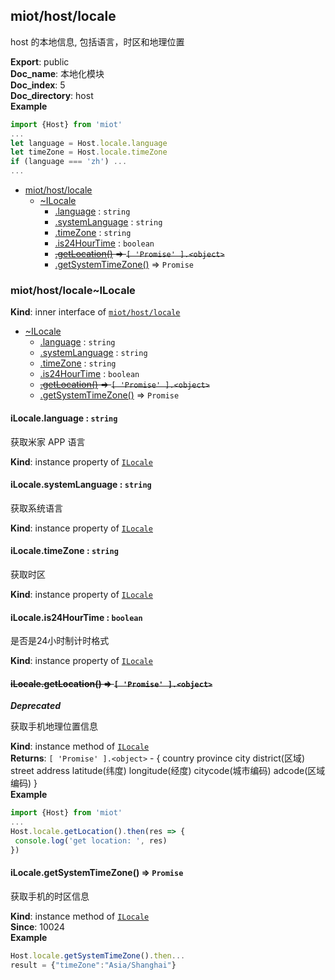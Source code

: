 <a name="module_miot/host/locale"></a>

## miot/host/locale
host 的本地信息, 包括语言，时区和地理位置

**Export**: public  
**Doc_name**: 本地化模块  
**Doc_index**: 5  
**Doc_directory**: host  
**Example**  
```js
import {Host} from 'miot'
...
let language = Host.locale.language
let timeZone = Host.locale.timeZone
if (language === 'zh') ...
...
```

* [miot/host/locale](#module_miot/host/locale)
    * [~ILocale](#module_miot/host/locale..ILocale)
        * [.language](#module_miot/host/locale..ILocale+language) : <code>string</code>
        * [.systemLanguage](#module_miot/host/locale..ILocale+systemLanguage) : <code>string</code>
        * [.timeZone](#module_miot/host/locale..ILocale+timeZone) : <code>string</code>
        * [.is24HourTime](#module_miot/host/locale..ILocale+is24HourTime) : <code>boolean</code>
        * ~~[.getLocation()](#module_miot/host/locale..ILocale+getLocation) ⇒ <code>[ &#x27;Promise&#x27; ].&lt;object&gt;</code>~~
        * [.getSystemTimeZone()](#module_miot/host/locale..ILocale+getSystemTimeZone) ⇒ <code>Promise</code>

<a name="module_miot/host/locale..ILocale"></a>

### miot/host/locale~ILocale
**Kind**: inner interface of [<code>miot/host/locale</code>](#module_miot/host/locale)  

* [~ILocale](#module_miot/host/locale..ILocale)
    * [.language](#module_miot/host/locale..ILocale+language) : <code>string</code>
    * [.systemLanguage](#module_miot/host/locale..ILocale+systemLanguage) : <code>string</code>
    * [.timeZone](#module_miot/host/locale..ILocale+timeZone) : <code>string</code>
    * [.is24HourTime](#module_miot/host/locale..ILocale+is24HourTime) : <code>boolean</code>
    * ~~[.getLocation()](#module_miot/host/locale..ILocale+getLocation) ⇒ <code>[ &#x27;Promise&#x27; ].&lt;object&gt;</code>~~
    * [.getSystemTimeZone()](#module_miot/host/locale..ILocale+getSystemTimeZone) ⇒ <code>Promise</code>

<a name="module_miot/host/locale..ILocale+language"></a>

#### iLocale.language : <code>string</code>
获取米家 APP 语言

**Kind**: instance property of [<code>ILocale</code>](#module_miot/host/locale..ILocale)  
<a name="module_miot/host/locale..ILocale+systemLanguage"></a>

#### iLocale.systemLanguage : <code>string</code>
获取系统语言

**Kind**: instance property of [<code>ILocale</code>](#module_miot/host/locale..ILocale)  
<a name="module_miot/host/locale..ILocale+timeZone"></a>

#### iLocale.timeZone : <code>string</code>
获取时区

**Kind**: instance property of [<code>ILocale</code>](#module_miot/host/locale..ILocale)  
<a name="module_miot/host/locale..ILocale+is24HourTime"></a>

#### iLocale.is24HourTime : <code>boolean</code>
是否是24小时制计时格式

**Kind**: instance property of [<code>ILocale</code>](#module_miot/host/locale..ILocale)  
<a name="module_miot/host/locale..ILocale+getLocation"></a>

#### ~~iLocale.getLocation() ⇒ <code>[ &#x27;Promise&#x27; ].&lt;object&gt;</code>~~
***Deprecated***

获取手机地理位置信息

**Kind**: instance method of [<code>ILocale</code>](#module_miot/host/locale..ILocale)  
**Returns**: <code>[ &#x27;Promise&#x27; ].&lt;object&gt;</code> - {
country
province
city
district(区域)
street
address
latitude(纬度)
longitude(经度)
citycode(城市编码)
adcode(区域编码)
}  
**Example**  
```js
import {Host} from 'miot'
...
Host.locale.getLocation().then(res => {
 console.log('get location: ', res)
})
```
<a name="module_miot/host/locale..ILocale+getSystemTimeZone"></a>

#### iLocale.getSystemTimeZone() ⇒ <code>Promise</code>
获取手机的时区信息

**Kind**: instance method of [<code>ILocale</code>](#module_miot/host/locale..ILocale)  
**Since**: 10024  
**Example**  
```js
Host.locale.getSystemTimeZone().then...
result = {"timeZone":"Asia/Shanghai"}
```
